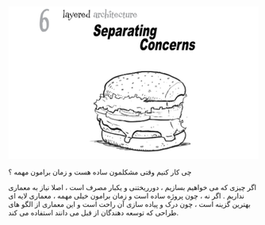 ![](./Images/Pasted%20image%2020240423193200.png)

چی کار کنیم وقتی مشکلمون ساده هست و زمان برامون مهمه ؟ 

اگر چیزی که می خواهیم بسازیم ، دورریختنی و یکبار مصرف است ، اصلا نیاز به معماری نداریم . اگر نه ، چون پروژه ساده است و زمان برامون خیلی مهمه ، معماری لایه ای بهترین گزینه است ، چون درک و پیاده سازی آن راحت است و این معماری از الگو های طراحی که توسعه دهندگان از قبل می دانند استفاده می کند.

